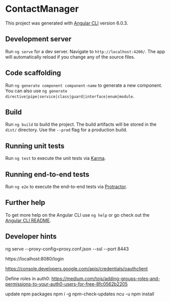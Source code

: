 # ContactManager

This project was generated with [Angular CLI](https://github.com/angular/angular-cli) version 6.0.3.

## Development server

Run `ng serve` for a dev server. Navigate to `http://localhost:4200/`. The app will automatically reload if you change any of the source files.

## Code scaffolding

Run `ng generate component component-name` to generate a new component. You can also use `ng generate directive|pipe|service|class|guard|interface|enum|module`.

## Build

Run `ng build` to build the project. The build artifacts will be stored in the `dist/` directory. Use the `--prod` flag for a production build.

## Running unit tests

Run `ng test` to execute the unit tests via [Karma](https://karma-runner.github.io).

## Running end-to-end tests

Run `ng e2e` to execute the end-to-end tests via [Protractor](http://www.protractortest.org/).

## Further help

To get more help on the Angular CLI use `ng help` or go check out the [Angular CLI README](https://github.com/angular/angular-cli/blob/master/README.md).

## Developer hints
ng serve --proxy-config=proxy.conf.json --ssl --port 8443

https://localhost:8080/login

https://console.developers.google.com/apis/credentials/oauthclient


Define roles in auth0:
https://medium.com/tojs/adding-groups-roles-and-permissions-to-your-auth0-users-for-free-8fc0562b2205

update npm packages
npm i -g npm-check-updates
ncu -u
npm install
